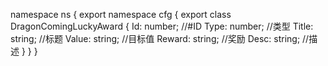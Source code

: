 namespace ns {
	export namespace cfg {
		export class DragonComingLuckyAward {
			Id: number;		//#ID
			Type: number;		//类型
			Title: string;		//标题
			Value: string;		//目标值
			Reward: string;		//奖励
			Desc: string;		//描述
		}
	}
}